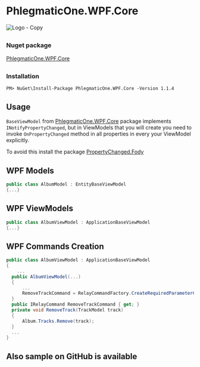 # PhlegmaticOne.WPF.Core
![Logo - Copy](https://user-images.githubusercontent.com/73738250/192877116-bf055039-8220-4ec7-bec0-66c1e269910f.png)
##

### Nuget package
[PhlegmaticOne.WPF.Core](https://www.nuget.org/packages/PhlegmaticOne.WPF.Core/)
##

### Installation
```
PM> NuGet\Install-Package PhlegmaticOne.WPF.Core -Version 1.1.4
```
## Usage
```BaseViewModel``` from [PhlegmaticOne.WPF.Core](https://www.nuget.org/packages/PhlegmaticOne.WPF.Core/) package implements ```INotifyPropertyChanged```, but in ViewModels that you will create you need to invoke ```OnPropertyChanged``` method in all properties in every your ViewModel explicitly.

To avoid this install the package [PropertyChanged.Fody](https://www.nuget.org/packages/PropertyChanged.Fody/)

## WPF Models
```csharp
public class AlbumModel : EntityBaseViewModel
{...}
```

## WPF ViewModels
```csharp
public class AlbumViewModel : ApplicationBaseViewModel
{...}
```

## WPF Commands Creation
```csharp
public class AlbumViewModel : ApplicationBaseViewModel
{
	...
  public AlbumViewModel(...)
  {
      ...
      RemoveTrackCommand = RelayCommandFactory.CreateRequiredParameterCommand<TrackModel>(RemoveTrack);
  }
  public IRelayCommand RemoveTrackCommand { get; }
  private void RemoveTrack(TrackModel track)
  {
      Album.Tracks.Remove(track);
  }
  ...
}
```

## Also sample on GitHub is available
